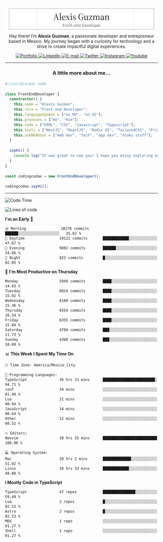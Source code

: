 <img align='right' src="./Banner.png" width="" />
<p align='center'>Hey there! I’m <strong>Alexis Guzman</strong>, a passionate developer and entrepreneur based in Mexico. My journey began with a curiosity for technology and a drive to create impactful digital experiences.</p>

<div align='center'>
  <a href='https://www.codingcodax.dev' target='_blank'>
    <img alt='Portfolio' src='https://img.shields.io/badge/Portfolio-black?logo=vercel&style=flat-square'>
  </a>
  <a href='https://linkedin.com/in/codingcodax' target='_blank'>
    <img alt='LinkedIn' src='https://img.shields.io/badge/LinkedIn-black?logo=LinkedIn&style=flat-square'>
  </a>
  <a href='mailto:hello@codingcodax.com' target='_blank'>
    <img alt='E-mail' src='https://img.shields.io/badge/Email-black?logo=Gmail&style=flat-square'>
  </a>
  <a href='https://x.com/codingcodax' target='_blank'>
    <img alt='Twitter' src='https://img.shields.io/badge/X-black?logo=X&style=flat-square'>
  </a>
  <a href='https://www.instagram.com/codingcodax' target='_blank'>
    <img alt='Instagram' src='https://img.shields.io/badge/Instagram-black?logo=Instagram&style=flat-square'>
  </a>
  <a href='https://www.youtube.com/@codingcodax' target='_blank'>
    <img alt='Youtube' src='https://img.shields.io/badge/YouTube-black?logo=Youtube&style=flat-square'>
  </a>
</div>


---

<h3 align='center'>A little more about me...</h3>

```typescript
#!/usr/bin/env node

class FrontEndDeveloper {
  constructor() {
    this.name = "Alexis Guzman";
    this.role = "Front-end Developer";
    this.languageSpoken = ["es_MX", "en_US"];
    this.pronouns = ["He", "Him"];
    this.code = ["HTML", "CSS", "Javascript", "Typescript"];
    this.tools = ["NextJS", "ReactJS", "Radix UI", "TailwindCSS", "Prisma", "Shadcn UI"];
    this.askMeAbout = ["web dev", "tech", "app dev", "otaku stuff"];
  }

  sayHi() {
    console.log("It was great to see you! I hope you enjoy exploring my work.");
  }
}

const codingcodax = new FrontEndDeveloper();

codingcodax.sayHi();
```

---

<!--START_SECTION:waka-->
![Code Time](http://img.shields.io/badge/Code%20Time-3%2C424%20hrs%2053%20mins-blue)

![Lines of code](https://img.shields.io/badge/From%20Hello%20World%20I%27ve%20Written-9.6%20million%20lines%20of%20code-blue)

**I'm an Early 🐤** 

```text
🌞 Morning                10278 commits       ██████░░░░░░░░░░░░░░░░░░░   25.62 % 
🌆 Daytime                19121 commits       ████████████░░░░░░░░░░░░░   47.67 % 
🌃 Evening                9892 commits        ██████░░░░░░░░░░░░░░░░░░░   24.66 % 
🌙 Night                  823 commits         █░░░░░░░░░░░░░░░░░░░░░░░░   02.05 % 
```
📅 **I'm Most Productive on Thursday** 

```text
Monday                   5949 commits        ████░░░░░░░░░░░░░░░░░░░░░   14.83 % 
Tuesday                  6024 commits        ████░░░░░░░░░░░░░░░░░░░░░   15.02 % 
Wednesday                6160 commits        ████░░░░░░░░░░░░░░░░░░░░░   15.36 % 
Thursday                 6554 commits        ████░░░░░░░░░░░░░░░░░░░░░   16.34 % 
Friday                   6355 commits        ████░░░░░░░░░░░░░░░░░░░░░   15.84 % 
Saturday                 4704 commits        ███░░░░░░░░░░░░░░░░░░░░░░   11.73 % 
Sunday                   4368 commits        ███░░░░░░░░░░░░░░░░░░░░░░   10.89 % 
```


📊 **This Week I Spent My Time On** 

```text
🕑︎ Time Zone: America/Mexico_City

💬 Programming Languages: 
TypeScript               36 hrs 33 mins      ████████████████████████░   94.71 % 
conf                     34 mins             ░░░░░░░░░░░░░░░░░░░░░░░░░   01.49 % 
Lua                      21 mins             ░░░░░░░░░░░░░░░░░░░░░░░░░   00.94 % 
JavaScript               14 mins             ░░░░░░░░░░░░░░░░░░░░░░░░░   00.64 % 
Other                    12 mins             ░░░░░░░░░░░░░░░░░░░░░░░░░   00.52 % 

🔥 Editors: 
Neovim                   38 hrs 35 mins      █████████████████████████   100.00 % 

💻 Operating System: 
Mac                      20 hrs 2 mins       █████████████░░░░░░░░░░░░   51.92 % 
Linux                    18 hrs 33 mins      ████████████░░░░░░░░░░░░░   48.08 % 
```

**I Mostly Code in TypeScript** 

```text
TypeScript               47 repos            ███████████████░░░░░░░░░░   59.49 % 
Lua                      2 repos             █░░░░░░░░░░░░░░░░░░░░░░░░   02.53 % 
Astro                    2 repos             █░░░░░░░░░░░░░░░░░░░░░░░░   02.53 % 
MDX                      1 repo              ░░░░░░░░░░░░░░░░░░░░░░░░░   01.27 % 
Shell                    1 repo              ░░░░░░░░░░░░░░░░░░░░░░░░░   01.27 % 
```




<!--END_SECTION:waka-->
